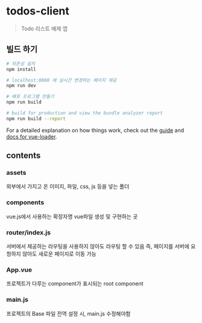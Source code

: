 # todos-client

> Todo 리스트 예제 앱

## 빌드 하기

``` bash
# 의존성 설치
npm install

# localhost:8080 에 실시간 변경하는 페이지 제공
npm run dev

# 배포 프로그램 만들기
npm run build

# build for production and view the bundle analyzer report
npm run build --report
```

For a detailed explanation on how things work, check out the [guide](http://vuejs-templates.github.io/webpack/) and [docs for vue-loader](http://vuejs.github.io/vue-loader).

## contents
### assets
외부에서 가지고 온 이미지, 파일, css, js 등을 넣는 폴더

### components
vue.js에서 사용하는 확장자명 vue파일 생성 및 구현하는 곳

### router/index.js
서버에서 제공하는 라우팅을 사용하지 않아도 라우팅 할 수 있음
즉, 페이지를 서버에 요청하지 않아도 새로운 페이지로 이동 가능

### App.vue
프로젝트가 다루는 component가 표시되는 root component

### main.js
프로젝트의 Base 파일
전역 설정 시, main.js 수정해야함